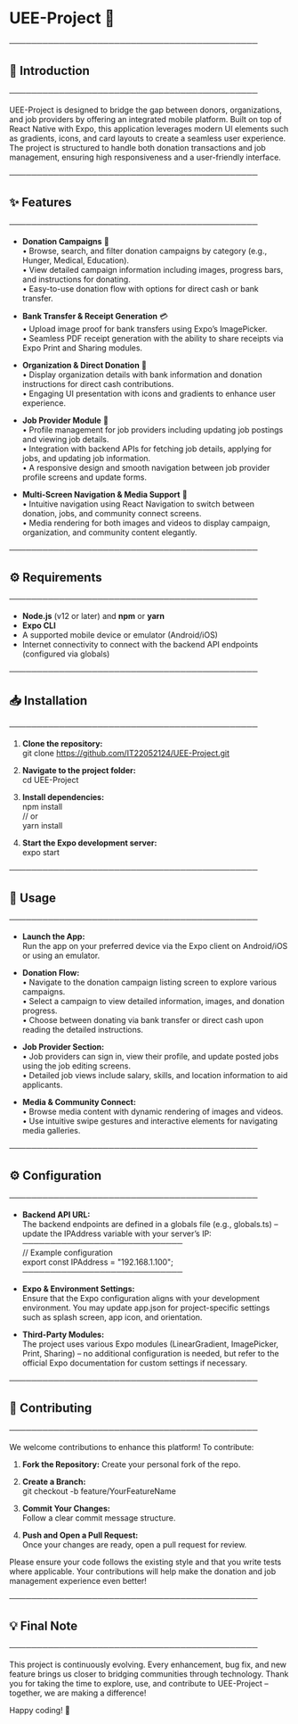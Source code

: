 # UEE-Project 🎯  

─────────────────────────────────────────────  
## 📖 Introduction  
─────────────────────────────────────────────  

UEE-Project is designed to bridge the gap between donors, organizations, and job providers by offering an integrated mobile platform. Built on top of React Native with Expo, this application leverages modern UI elements such as gradients, icons, and card layouts to create a seamless user experience. The project is structured to handle both donation transactions and job management, ensuring high responsiveness and a user-friendly interface.  

─────────────────────────────────────────────  
## ✨ Features  
─────────────────────────────────────────────  

- **Donation Campaigns** 💖  
  • Browse, search, and filter donation campaigns by category (e.g., Hunger, Medical, Education).  
  • View detailed campaign information including images, progress bars, and instructions for donating.  
  • Easy-to-use donation flow with options for direct cash or bank transfer.  

- **Bank Transfer & Receipt Generation** 💳  
  • Upload image proof for bank transfers using Expo’s ImagePicker.  
  • Seamless PDF receipt generation with the ability to share receipts via Expo Print and Sharing modules.  

- **Organization & Direct Donation** 🏢  
  • Display organization details with bank information and donation instructions for direct cash contributions.  
  • Engaging UI presentation with icons and gradients to enhance user experience.  

- **Job Provider Module** 💼  
  • Profile management for job providers including updating job postings and viewing job details.  
  • Integration with backend APIs for fetching job details, applying for jobs, and updating job information.  
  • A responsive design and smooth navigation between job provider profile screens and update forms.  

- **Multi-Screen Navigation & Media Support** 📱  
  • Intuitive navigation using React Navigation to switch between donation, jobs, and community connect screens.  
  • Media rendering for both images and videos to display campaign, organization, and community content elegantly.  

─────────────────────────────────────────────  
## ⚙️ Requirements  
─────────────────────────────────────────────  

- **Node.js** (v12 or later) and **npm** or **yarn**  
- **Expo CLI**  
- A supported mobile device or emulator (Android/iOS)  
- Internet connectivity to connect with the backend API endpoints (configured via globals)  

─────────────────────────────────────────────  
## 📥 Installation  
─────────────────────────────────────────────  

1. **Clone the repository:**  
   git clone https://github.com/IT22052124/UEE-Project.git  

2. **Navigate to the project folder:**  
   cd UEE-Project  

3. **Install dependencies:**  
   npm install  
   // or  
   yarn install  

4. **Start the Expo development server:**  
   expo start  

─────────────────────────────────────────────  
## 🚀 Usage  
─────────────────────────────────────────────  

- **Launch the App:**  
  Run the app on your preferred device via the Expo client on Android/iOS or using an emulator.

- **Donation Flow:**  
  • Navigate to the donation campaign listing screen to explore various campaigns.  
  • Select a campaign to view detailed information, images, and donation progress.  
  • Choose between donating via bank transfer or direct cash upon reading the detailed instructions.  

- **Job Provider Section:**  
  • Job providers can sign in, view their profile, and update posted jobs using the job editing screens.  
  • Detailed job views include salary, skills, and location information to aid applicants.  

- **Media & Community Connect:**  
  • Browse media content with dynamic rendering of images and videos.
  • Use intuitive swipe gestures and interactive elements for navigating media galleries.

─────────────────────────────────────────────  
## ⚙️ Configuration  
─────────────────────────────────────────────  

- **Backend API URL:**  
  The backend endpoints are defined in a globals file (e.g., globals.ts) – update the IPAddress variable with your server’s IP:
  ─────────────────────────────  
  // Example configuration  
  export const IPAddress = "192.168.1.100";  
  ─────────────────────────────  

- **Expo & Environment Settings:**  
  Ensure that the Expo configuration aligns with your development environment. You may update app.json for project-specific settings such as splash screen, app icon, and orientation.

- **Third-Party Modules:**  
  The project uses various Expo modules (LinearGradient, ImagePicker, Print, Sharing) – no additional configuration is needed, but refer to the official Expo documentation for custom settings if necessary.

─────────────────────────────────────────────  
## 🤝 Contributing  
─────────────────────────────────────────────  

We welcome contributions to enhance this platform! To contribute:  

1. **Fork the Repository:** Create your personal fork of the repo.  
2. **Create a Branch:**  
   git checkout -b feature/YourFeatureName  

3. **Commit Your Changes:**  
   Follow a clear commit message structure.  
4. **Push and Open a Pull Request:**  
   Once your changes are ready, open a pull request for review.  

Please ensure your code follows the existing style and that you write tests where applicable. Your contributions will help make the donation and job management experience even better!  

─────────────────────────────────────────────  
## 💡 Final Note  
─────────────────────────────────────────────  

This project is continuously evolving. Every enhancement, bug fix, and new feature brings us closer to bridging communities through technology. Thank you for taking the time to explore, use, and contribute to UEE-Project – together, we are making a difference!  

Happy coding! 🚀  
